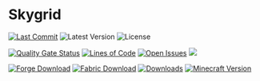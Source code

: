 [ISSUES]: https://github.com/PssbleTrngle/Brazier/issues
[FORGE]: https://www.curseforge.com/minecraft/mc-mods/skygrid/files/all?filter-status=1&filter-game-version=2020709689%3A7498
[FABRIC]: https://www.curseforge.com/minecraft/mc-mods/skygrid/files/all?filter-status=1&filter-game-version=2020709689%3A7499brazier-fabric
[DOWNLOAD]: https://www.curseforge.com/minecraft/mc-mods/skygrid/files

# Skygrid
[![Last Commit](https://github.com/PssbleTrngle/Skygrid/commits/)](https://img.shields.io/github/last-commit/PssbleTrngle/Skygrid)
![[Latest Version](https://github.com/PssbleTrngle/Skygrid/releases)](https://img.shields.io/github/v/release/PssbleTrngle/Skygrid?label=version)
![[License](https://github.com/PssbleTrngle/Skygrid/blob/1.18.x/LICENSE)](https://img.shields.io/github/license/PssbleTrngle/Skygrid)

[![Quality Gate Status](https://sonar.somethingcatchy.net/api/project_badges/measure?project=skygrid&metric=alert_status&token=9fae8f2cac32f19b5bac9f3cf8c0e7de55247103)](https://sonar.somethingcatchy.net/dashboard?id=skygrid)
[![Lines of Code](https://sonar.somethingcatchy.net/api/project_badges/measure?project=skygrid&metric=ncloc&token=9fae8f2cac32f19b5bac9f3cf8c0e7de55247103)](https://sonar.somethingcatchy.net/dashboard?id=skygrid)
[![Open Issues](https://img.shields.io/github/issues/PssbleTrngle/Skygrid)][ISSUES]
[![](https://img.shields.io/badge/Souls%20trapped-gray-660e13)][DOWNLOAD]


[![Forge Download](https://img.shields.io/badge/Download%20for-Forge-red?logo=curseforge)][FORGE]
[![Fabric Download](https://img.shields.io/badge/Download%20for-Fabric-blue?logo=curseforge&)][FABRIC]
[![Downloads](https://cf.way2muchnoise.eu/full_316763_downloads.svg)][DOWNLOAD]
[![Minecraft Version](https://cf.way2muchnoise.eu/versions/316763_latest.svg)][DOWNLOAD]